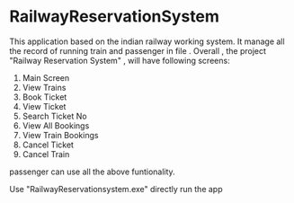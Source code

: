 # RailwayReservationSystem
This application based on the indian railway working system.
It manage all the record of running train and passenger in file .
Overall , the project "Railway Reservation System" , will have following screens:
1. Main Screen
2. View Trains
3. Book Ticket
4. View Ticket
5. Search Ticket No
6. View All Bookings
7. View Train Bookings
8. Cancel Ticket
9. Cancel Train

passenger can use all the above funtionality.

Use "RailwayReservationsystem.exe" directly run the app



